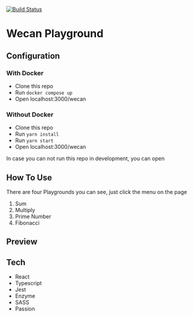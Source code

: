 [![Build Status](https://travis-ci.com/muslih/wecan.svg?token=xcy95sW7HD5sTWiyy9Ey&branch=master)](https://travis-ci.com/muslih/wecan)

# Wecan Playground

## Configuration
### With Docker
- Clone this repo
- Run `docker compose up`
- Open localhost:3000/wecan
### Without Docker
- Clone this repo
- Run `yarn install`
- Run `yarn start`
- Open localhost:3000/wecan

In case you can not run this repo in development, you can open 

## How To Use
There are four Playgrounds you can see,  just click the menu on the page
1. Sum
2. Multiply
3. Prime Number
4. Fibonacci

## Preview


## Tech
- React
- Typescript
- Jest
- Enzyme
- SASS
- Passion
